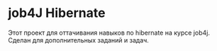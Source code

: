 # job4J Hibernate

Этот проект для оттачивания навыков по hibernate на курсе job4j. 
Сделан для дополнительных заданий и задач.        
